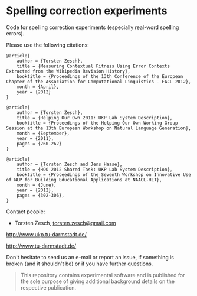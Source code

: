 # Spelling correction experiments

Code for spelling correction experiments (especially real-word spelling errors).

Please use the following citations:

```
@article{
	author = {Torsten Zesch},
	title = {Measuring Contextual Fitness Using Error Contexts Extracted from the Wikipedia Revision History},
	booktitle = {Proceedings of the 13th Conference of the European Chapter of the Association for Computational Linguistics - EACL 2012},
	month = {April},
	year = {2012}
}
```

```
@article{
	author = {Torsten Zesch},
	title = {Helping Our Own 2011: UKP Lab System Description},
	booktitle = {Proceedings of the Helping Our Own Working Group Session at the 13th European Workshop on Natural Language Generation},
	month = {September},
	year = {2011},
	pages = {260-262}
}
```

```
@article{
	author = {Torsten Zesch and Jens Haase},
	title = {HOO 2012 Shared Task: UKP Lab System Description},
	booktitle = {Proceedings of the Seventh Workshop on Innovative Use of NLP for Building Educational Applications at NAACL-HLT},
	month = {June},
	year = {2012},
	pages = {302-306},
}
```
Contact people: 

* Torsten Zesch, torsten.zesch@gmail.com

http://www.ukp.tu-darmstadt.de/

http://www.tu-darmstadt.de/


Don't hesitate to send us an e-mail or report an issue, if something is broken (and it shouldn't be) or if you have further questions.

> This repository contains experimental software and is published for the sole purpose of giving additional background details on the respective publication. 
